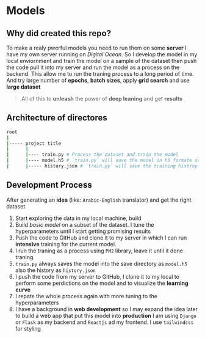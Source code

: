 # Models

## Why did created this repo?

To make a realy pwerful models you need to run them on some **server** I have my own server running on _Digital Ocean_.
So I develop the model in my local enviornment and train the model on a sample of the dataset then push the code
pull it into my server and run the model as a process on the backend. This allow me to run the traning process to a long period of time. And try large number of **epochs**, **batch sizes**, apply **grid search** and use **large dataset**

> All of this to **unleash** the power of **deep leaning** and get **results**

## Architecture of directores

```bash
root
|
|----- project title
|      |
|      |---- train.py # Process the dataset and train the model
|      |---- model.h5 # `train.py` will save the model in h5 formate so I can use it locally in my macine
|      |----- history.json # `train.py` will save the training histroy into a jons file to visualize it after the training is done


```

## Development Process

After generating an **idea** (like: `Arabic-English` translator) and get the right dataset

1. Start exploring the data in my local machine, build
2. Build _basic model_ on a subset of the dataset. I tune the hyperparameters until I start getting promising results
3. Push the code to GitHub and clone it to my server in which I can run **intensive** training for the current model.
4. I run the traning as a process using `PM2` library, leave it until it done traning.
5. `train.py` always saves the model into the save directory as `model.h5` also the history as `history.json`
6. I push the code from my server to GitHub, I clone it to my local to perform some perdictions on the model and to visualize the **learning curve**
7. I repate the whole process again with more tuning to the hyperparameters
8. I have a background in **web development** so I may expand the idea later to build a web app that put this model into **production**
   I am using `Django` or `Flask` as my backend and `Reactjs` ad my frontend. I use `tailwindcss` for styling
